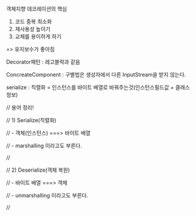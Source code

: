 객체지향 데코레이션의 핵심

1. 코드 중복 최소화
2. 재사용성 높이기
3. 교체를 용이하게 하기

=> 유지보수가 좋아짐

Decorator패턴 : 레고블럭과 같음

ConcreateComponent : 구별법은 생성자에서 다른 InputStream을 받지 않는다.

serialize : 직렬화 = 인스턴스를 바이트 배열로 바꿔주는것(인스턴스필드값 + 클래스정보)



// 용어 정리!

// 1) Serialize(직렬화)

//  - 객체(인스턴스) ===> 바이트 배열 

//  - marshalling 이라고도 부른다.

// 

// 2) Deserialize(객체 복원)

//  - 바이트 배열 ===> 객체 

//  - unmarshalling 이라고도 부른다.

//

